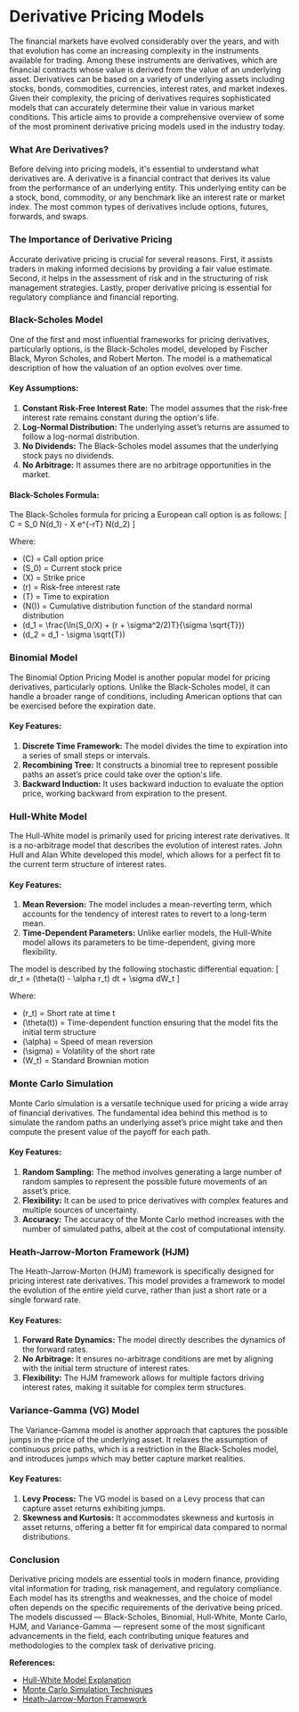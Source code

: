 # **Derivative Pricing Models**

The financial markets have evolved considerably over the years, and with that evolution has come an increasing complexity in the instruments available for trading. Among these instruments are derivatives, which are financial contracts whose value is derived from the value of an underlying asset. Derivatives can be based on a variety of underlying assets including stocks, bonds, commodities, currencies, interest rates, and market indexes. Given their complexity, the pricing of derivatives requires sophisticated models that can accurately determine their value in various market conditions. This article aims to provide a comprehensive overview of some of the most prominent derivative pricing models used in the industry today.

### What Are Derivatives?

Before delving into pricing models, it's essential to understand what derivatives are. A derivative is a financial contract that derives its value from the performance of an underlying entity. This underlying entity can be a stock, bond, commodity, or any benchmark like an interest rate or market index. The most common types of derivatives include options, futures, forwards, and swaps.

### The Importance of Derivative Pricing

Accurate derivative pricing is crucial for several reasons. First, it assists traders in making informed decisions by providing a fair value estimate. Second, it helps in the assessment of risk and in the structuring of risk management strategies. Lastly, proper derivative pricing is essential for regulatory compliance and financial reporting.

### Black-Scholes Model

One of the first and most influential frameworks for pricing derivatives, particularly options, is the Black-Scholes model, developed by Fischer Black, Myron Scholes, and Robert Merton. The model is a mathematical description of how the valuation of an option evolves over time. 

#### Key Assumptions:

1. **Constant Risk-Free Interest Rate:** The model assumes that the risk-free interest rate remains constant during the option's life.
2. **Log-Normal Distribution:** The underlying asset’s returns are assumed to follow a log-normal distribution.
3. **No Dividends:** The Black-Scholes model assumes that the underlying stock pays no dividends.
4. **No Arbitrage:** It assumes there are no arbitrage opportunities in the market.

#### Black-Scholes Formula:

The Black-Scholes formula for pricing a European call option is as follows:
\[ C = S_0 N(d_1) - X e^{-rT} N(d_2) \]

Where:
- \(C\) = Call option price
- \(S_0\) = Current stock price
- \(X\) = Strike price
- \(r\) = Risk-free interest rate
- \(T\) = Time to expiration
- \(N()\) = Cumulative distribution function of the standard normal distribution
- \(d_1 = \frac{\ln(S_0/X) + (r + \sigma^2/2)T}{\sigma \sqrt{T}}\)
- \(d_2 = d_1 - \sigma \sqrt{T}\)

### Binomial Model

The Binomial Option Pricing Model is another popular model for pricing derivatives, particularly options. Unlike the Black-Scholes model, it can handle a broader range of conditions, including American options that can be exercised before the expiration date.

#### Key Features:

1. **Discrete Time Framework:** The model divides the time to expiration into a series of small steps or intervals.
2. **Recombining Tree:** It constructs a binomial tree to represent possible paths an asset’s price could take over the option's life.
3. **Backward Induction:** It uses backward induction to evaluate the option price, working backward from expiration to the present.

### Hull-White Model

The Hull-White model is primarily used for pricing interest rate derivatives. It is a no-arbitrage model that describes the evolution of interest rates. John Hull and Alan White developed this model, which allows for a perfect fit to the current term structure of interest rates.

#### Key Features:

1. **Mean Reversion:** The model includes a mean-reverting term, which accounts for the tendency of interest rates to revert to a long-term mean.
2. **Time-Dependent Parameters:** Unlike earlier models, the Hull-White model allows its parameters to be time-dependent, giving more flexibility.

The model is described by the following stochastic differential equation:
\[ dr_t = (\theta(t) - \alpha r_t) dt + \sigma dW_t \]

Where:
- \(r_t\) = Short rate at time t
- \(\theta(t)\) = Time-dependent function ensuring that the model fits the initial term structure
- \(\alpha\) = Speed of mean reversion
- \(\sigma\) = Volatility of the short rate
- \(W_t\) = Standard Brownian motion

### Monte Carlo Simulation

Monte Carlo simulation is a versatile technique used for pricing a wide array of financial derivatives. The fundamental idea behind this method is to simulate the random paths an underlying asset’s price might take and then compute the present value of the payoff for each path.

#### Key Features:

1. **Random Sampling:** The method involves generating a large number of random samples to represent the possible future movements of an asset’s price.
2. **Flexibility:** It can be used to price derivatives with complex features and multiple sources of uncertainty.
3. **Accuracy:** The accuracy of the Monte Carlo method increases with the number of simulated paths, albeit at the cost of computational intensity.

### Heath-Jarrow-Morton Framework (HJM)

The Heath-Jarrow-Morton (HJM) framework is specifically designed for pricing interest rate derivatives. This model provides a framework to model the evolution of the entire yield curve, rather than just a short rate or a single forward rate.

#### Key Features:

1. **Forward Rate Dynamics:** The model directly describes the dynamics of the forward rates.
2. **No Arbitrage:** It ensures no-arbitrage conditions are met by aligning with the initial term structure of interest rates.
3. **Flexibility:** The HJM framework allows for multiple factors driving interest rates, making it suitable for complex term structures.

### Variance-Gamma (VG) Model

The Variance-Gamma model is another approach that captures the possible jumps in the price of the underlying asset. It relaxes the assumption of continuous price paths, which is a restriction in the Black-Scholes model, and introduces jumps which may better capture market realities.

#### Key Features:

1. **Levy Process:** The VG model is based on a Levy process that can capture asset returns exhibiting jumps.
2. **Skewness and Kurtosis:** It accommodates skewness and kurtosis in asset returns, offering a better fit for empirical data compared to normal distributions.

### Conclusion

Derivative pricing models are essential tools in modern finance, providing vital information for trading, risk management, and regulatory compliance. Each model has its strengths and weaknesses, and the choice of model often depends on the specific requirements of the derivative being priced. The models discussed — Black-Scholes, Binomial, Hull-White, Monte Carlo, HJM, and Variance-Gamma — represent some of the most significant advancements in the field, each contributing unique features and methodologies to the complex task of derivative pricing.

**References:**

- [Hull-White Model Explanation](https://finpricing.com/Lib/EqHullWhite.html)
- [Monte Carlo Simulation Techniques](https://corporatefinanceinstitute.com/resources/knowledge/trading-investing/monte-carlo-simulation/)
- [Heath-Jarrow-Morton Framework](https://www.mathworks.com/help/fininst/heath-jarrow-morton-from-market-data.html)
